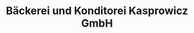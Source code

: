 ---
title: "Bäckerei und Konditorei Kasprowicz GmbH"
url: /inning-am-ammersee/baeckerei-und-konditorei-kasprowicz-gmbh/
shop: Bäckerei
---
